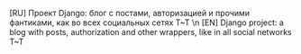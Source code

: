 [RU] Проект Django: блог с постами, авторизацией и прочими фантиками, как во всех социальных сетях T\~T \n
[EN] Django project: a blog with posts, authorization and other wrappers, like in all social networks T\~T
